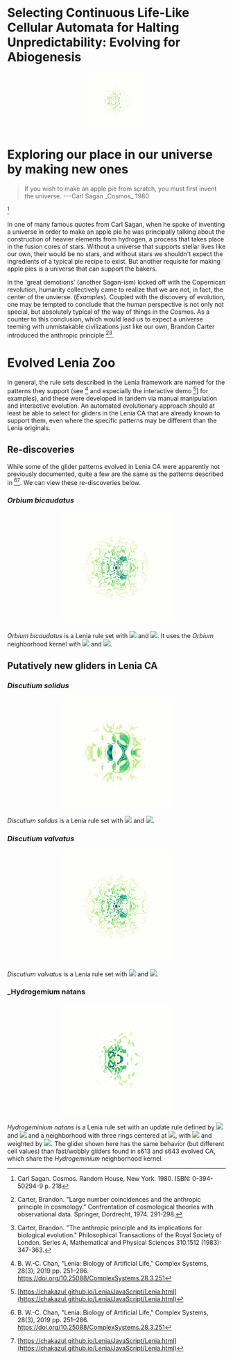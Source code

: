 # Selecting Continuous Life-Like Cellular Automata for Halting Unpredictability: Evolving for Abiogenesis

<p align="center">
<img src="https://raw.githubusercontent.com/riveSunder/yuca/gecco_pages/assets/s3_waiting_sedentary_pattern.gif">
</p>

# Exploring our place in our universe by making new ones 

<blockquote>
If you wish to make an apple pie from scratch, you must first invent the universe. ---Carl Sagan _Cosmos_ 1980 
</blockquote> 

[^Sa1980]

In one of many famous quotes from Carl Sagan, when he spoke of inventing a universe in order to make an apple pie he was principally talking about the construction of heavier elements from hydrogen, a process that takes place in the fusion cores of stars. Without a universe that supports stellar lives like our own, their would be no stars, and without stars we shouldn't expect the ingredients of a typical pie recipe to exist. But another requisite for making apple pies is a universe that can support the bakers.

In the 'great demotions' (another Sagan-ism) kicked off with the Copernican revolution, humanity collectively came to realize that we are not, in fact, the center of the unvierse. (_*Examples*_). Coupled with the discovery of evolution, one may be tempted to conclude that the human perspective is not only not special, but absolutely typical of the way of things in the Cosmos. As a counter to this conclusion, which would lead us to expect a universe teeming with unmistakable civilizations just like our own, Brandon Carter introduced the anthropic principle [^Ca1974][^Ca1984].



# Evolved Lenia Zoo

In general, the rule sets described in the Lenia framework are named for the patterns they support (see [^Ch2018a] and especially the interactive demo [^Ch2018b]] for examples), and these were developed in tandem via manual manipulation and interactive evolution. An automated evolutionary approach should at least be able to select for gliders in the Lenia CA that are already known to support them, even where the specific patterns may be different than the Lenia originals. 

## Re-discoveries

While some of the glider patterns evolved in Lenia CA were apparently not previously documented, quite a few are the same as the patterns described in [^Ch2018a][^Ch2018b]. We can view these re-discoveries below. 

### _Orbium bicaudatus_

<p align="center">
<img src="https://raw.githubusercontent.com/riveSunder/yuca/gecco_pages/assets/zoo/lenia_zoo/discutium_valvatus_glider_00.gif">
</p>

_Orbium bicaudatus_ is a Lenia rule set with <img src="https://render.githubusercontent.com/render/math?math=\mu = 0.15"> and <img src="https://render.githubusercontent.com/render/math?math=\sigma = 0.014">. It uses the _Orbium_ neighborhood kernel with <img src="https://render.githubusercontent.com/render/math?math=\mu_k = 0.5"> and <img src="https://render.githubusercontent.com/render/math?math=\sigma_k = 0.15">. 
 
## Putatively new gliders in Lenia CA

### _Discutium solidus_ 
<p align="center">
<img src="https://raw.githubusercontent.com/riveSunder/yuca/gecco_pages/assets/zoo/lenia_zoo/discutium_solidus_glider_00.gif">
</p>

_Discutium solidus_ is a Lenia rule set with <img src="https://render.githubusercontent.com/render/math?math=\mu = 0.356"> and <img src="https://render.githubusercontent.com/render/math?math=\sigma = 0.063">. 

### _Discutium valvatus_ 
<p align="center">
<img src="https://raw.githubusercontent.com/riveSunder/yuca/gecco_pages/assets/zoo/lenia_zoo/discutium_valvatus_glider_00.gif">
</p>

_Discutium valvatus_ is a Lenia rule set with <img src="https://render.githubusercontent.com/render/math?math=\mu = 0.337"> and <img src="https://render.githubusercontent.com/render/math?math=\sigma = 0.0595">. 

### _Hydrogemium natans 
<p align="center">
<img src="https://raw.githubusercontent.com/riveSunder/yuca/gecco_pages/assets/zoo/lenia_zoo/hydrogeminium_natans_glider_00.gif">
</p>

_Hydrogeminium natans_ is a Lenia rule set with an update rule defined by <img src="https://render.githubusercontent.com/render/math?math=\mu = 0.26"> and <img src="https://render.githubusercontent.com/render/math?math=\sigma = 0.036"> and a neighborhood with three rings centered at <img src="https://render.githubusercontent.com/render/math?math=\mu_{k_n} = (0.0938, 0.2814, 0.4690)">, with <img src="https://render.githubusercontent.com/render/math?math=\sigma_{k_n} = (0.033, 0.033, 0.033)"> and weighted by <img src="https://render.githubusercontent.com/render/math?math=(0.5, 1.0, 0.667)">. The glider shown here has the same behavior (but different cell values) than fast/wobbly gliders found in s613 and s643 evolved CA, which share the _Hydrogeminium_ neighborhood kernel. 


[^Ca1974]: Carter, Brandon. "Large number coincidences and the anthropic principle in cosmology." Confrontation of cosmological theories with observational data. Springer, Dordrecht, 1974. 291-298.
[^Ca1984]: Carter, Brandon. "The anthropic principle and its implications for biological evolution." Philosophical Transactions of the Royal Society of London. Series A, Mathematical and Physical Sciences 310.1512 (1983): 347-363.
[^Sa1980]: Carl Sagan. Cosmos. Random House, New York. 1980. ISBN: 0-394-50294-9 p. 218
[^Ch2018a]:B. W.-C. Chan, "Lenia: Biology of Artificial Life," Complex Systems, 28(3), 2019 pp. 251–286. https://doi.org/10.25088/ComplexSystems.28.3.251
[^Ch2018b]: [https://chakazul.github.io/Lenia/JavaScript/Lenia.html](https://chakazul.github.io/Lenia/JavaScript/Lenia.html)

